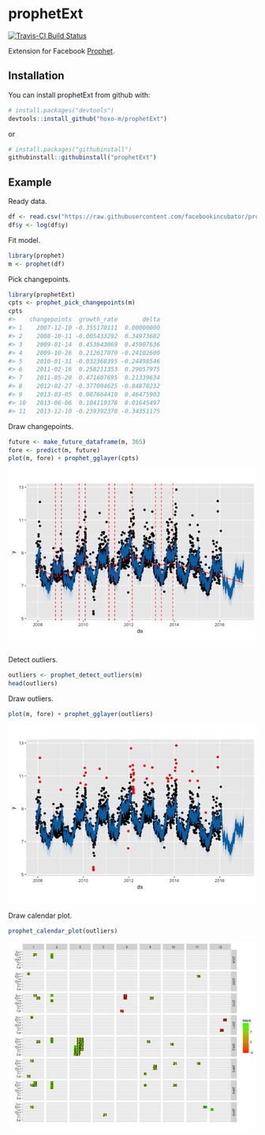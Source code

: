 
<!-- README.md is generated from README.Rmd. Please edit that file -->



# prophetExt

[![Travis-CI Build Status](https://travis-ci.org/hoxo-m/prophetExt.svg?branch=master)](https://travis-ci.org/hoxo-m/prophetExt)

Extension for Facebook [Prophet](https://github.com/facebookincubator/prophet).

## Installation

You can install prophetExt from github with:


```r
# install.packages("devtools")
devtools::install_github("hoxo-m/prophetExt")
```

or


```r
# install.packages("githubinstall")
githubinstall::githubinstall("prophetExt")
```

## Example

Ready data.


```r
df <- read.csv("https://raw.githubusercontent.com/facebookincubator/prophet/master/examples/example_wp_peyton_manning.csv")
df$y <- log(df$y)
```

Fit model.


```r
library(prophet)
m <- prophet(df)
```

Pick changepoints.


```r
library(prophetExt)
cpts <- prophet_pick_changepoints(m)
cpts
#>    changepoints  growth_rate       delta
#> 1    2007-12-10 -0.355170111  0.00000000
#> 2    2008-10-11 -0.005433292  0.34973682
#> 3    2009-01-14  0.453643069  0.45907636
#> 4    2009-10-26  0.212617070 -0.24102600
#> 5    2010-01-31 -0.032368395 -0.24498546
#> 6    2011-02-16  0.258211353  0.29057975
#> 7    2011-05-20  0.471607695  0.21339634
#> 8    2012-02-27 -0.377094625 -0.84870232
#> 9    2013-03-05  0.087664410  0.46475903
#> 10   2013-06-06  0.104119378  0.01645497
#> 11   2013-12-10 -0.239392370 -0.34351175
```

Draw changepoints.


```r
future <- make_future_dataframe(m, 365)
fore <- predict(m, future)
plot(m, fore) + prophet_gglayer(cpts)
```

![](README-draw-changepoints-1.png)<!-- -->

Detect outliers.


```r
outliers <- prophet_detect_outliers(m)
head(outliers)
```

Draw outliers.


```r
plot(m, fore) + prophet_gglayer(outliers)
```

![](README-draw-outliers-1.png)<!-- -->

Draw calendar plot.


```r
prophet_calendar_plot(outliers)
```

![](README-draw-calendar-plot-1.png)<!-- -->
